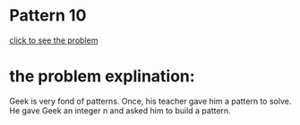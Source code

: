 # Pattern 10







[click to see the problem](https://practice.geeksforgeeks.org/problems/triangle-pattern-1661718013/1?page=2&difficulty=Basic&status=unsolved&sortBy=submissions)



 # the problem explination:
  Geek is very fond of patterns. Once, his teacher gave him a pattern to solve. He gave Geek an integer n and asked him to build a pattern.





 



 
